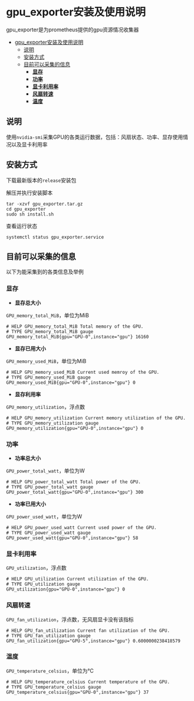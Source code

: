<!--
 * @Title: readme.md
 * @Description: 使用说明
 * @Version: v1.0
 * @Company: Casia
 * @Author: hsj
 * @Date: 2021-06-15 11:28:47
 * @LastEditors: hsj
 * @LastEditTime: 2021-06-15 15:39:50
-->

# gpu_exporter安装及使用说明
gpu_exporter是为prometheus提供的gpu资源情况收集器

- [gpu_exporter安装及使用说明](#gpu_exporter安装及使用说明)
  - [说明](#说明)
  - [安装方式](#安装方式)
  - [目前可以采集的信息](#目前可以采集的信息)
    - [**显存**](#显存)
    - [**功率**](#功率)
    - [**显卡利用率**](#显卡利用率)
    - [**风扇转速**](#风扇转速)
    - [**温度**](#温度)

## 说明
使用`nvidia-smi`采集GPU的各类运行数据，包括：风扇状态、功率、显存使用情况以及显卡利用率
## 安装方式
下载最新版本的`release`安装包

解压并执行安装脚本
```
tar -xzvf gpu_exporter.tar.gz
cd gpu_exporter
sudo sh install.sh
```
查看运行状态
```
systemctl status gpu_exporter.service
```

## 目前可以采集的信息
以下为能采集到的各类信息及举例
### **显存**
  * **显存总大小**
  
`GPU_memory_total_MiB`，单位为MiB
```
# HELP GPU_memory_total_MiB Total memory of the GPU.
# TYPE GPU_memory_total_MiB gauge
GPU_memory_total_MiB{gpu="GPU-0",instance="gpu"} 16160
```
  * **显存已用大小**

`GPU_memory_used_MiB`，单位为MiB
```
# HELP GPU_memory_used_MiB Current used memroy of the GPU.
# TYPE GPU_memory_used_MiB gauge
GPU_memory_used_MiB{gpu="GPU-0",instance="gpu"} 0
```
  * **显存利用率**

`GPU_memory_utilization`，浮点数
```
# HELP GPU_memory_utilization Current memory utilization of the GPU.
# TYPE GPU_memory_utilization gauge
GPU_memory_utilization{gpu="GPU-0",instance="gpu"} 0
```
### **功率**
  * **功率总大小**

`GPU_power_total_watt`，单位为W
```
# HELP GPU_power_total_watt Total power of the GPU.
# TYPE GPU_power_total_watt gauge
GPU_power_total_watt{gpu="GPU-0",instance="gpu"} 300
```
  * **功率已用大小**

`GPU_power_used_watt`，单位为W
```
# HELP GPU_power_used_watt Current used power of the GPU.
# TYPE GPU_power_used_watt gauge
GPU_power_used_watt{gpu="GPU-0",instance="gpu"} 58
```
### **显卡利用率**

`GPU_utilization`，浮点数
```
# HELP GPU_utilization Current utilization of the GPU.
# TYPE GPU_utilization gauge
GPU_utilization{gpu="GPU-0",instance="gpu"} 0
```
### **风扇转速**

`GPU_fan_utilization`，浮点数，无风扇显卡没有该指标
```
# HELP GPU_fan_utilization Current fan utilization of the GPU.
# TYPE GPU_fan_utilization gauge
GPU_fan_utilization{gpu="GPU-5",instance="gpu"} 0.6000000238418579
```
### **温度**

`GPU_temperature_celsius`，单位为°C
```
# HELP GPU_temperature_celsius Current temperature of the GPU.
# TYPE GPU_temperature_celsius gauge
GPU_temperature_celsius{gpu="GPU-0",instance="gpu"} 37
```